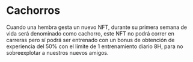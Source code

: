 # Cachorros

Cuando una hembra gesta un nuevo NFT, durante su primera semana de vida será denominado como cachorro, este NFT no podrá correr en carreras pero sí podrá ser entrenado con un bonus de obtención de experiencia del 50% con el límite de 1 entrenamiento diario 8H, para no sobreexplotar a nuestros nuevos amigos.

